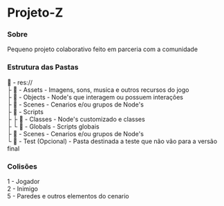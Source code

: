 # Projeto-Z

### Sobre

Pequeno projeto colaborativo feito em parceria com a comunidade

### Estrutura das Pastas

📂 - res://  
├ 📂 - Assets - Imagens, sons, musica e outros recursos do jogo  
├ 📂 - Objects - Node's que interagem ou possuem interações  
├ 📂 - Scenes - Cenarios e/ou grupos de Node's  
├ 📂 - Scripts  
├ ├ 📂 - Classes - Node's customizado e classes  
├ └ 📂 - Globals - Scripts globais  
├ 📂 - Scenes - Cenarios e/ou grupos de Node's  
└ 📂 - Test (Opcional) - Pasta destinada a teste que não vão para a versão final  

### Colisões

1 - Jogador  
2 - Inimigo  
5 - Paredes e outros elementos do cenario  
